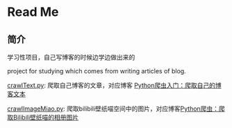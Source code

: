 # Read Me

## 简介

学习性项目，自己写博客的时候边学边做出来的

project for studying which comes from writing articles of blog.

[crawlText.py](https://github.com/BlackDn/PythonCrawlerForStudy/blob/main/crawlText.py): 爬取自己博客的文章，对应博客 [Python爬虫入门：爬取自己的博客文本](https://blackdn.github.io/2023/04/23/Python-Crawler-Intro-2023/)

[crawlImageMiao.py](https://github.com/BlackDn/PythonCrawlerForStudy/blob/main/crawlImageMiao.py): 爬取bilibili壁纸喵空间中的图片，对应博客[Python爬虫：爬取Bilibili壁纸喵的相册图片](https://blackdn.github.io/2023/05/12/Python-Crawler-Image-2023/)